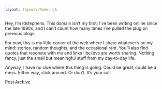 ```yaml
---
layout: layouts/home.njk
---
```


<div class="illo-container"></div>

Hey, I’m ldstephens. This domain isn’t my first; I’ve been writing online since the late 1990s, and I can’t count how many times I’ve pulled the plug on previous blogs.

For now, this is my little corner of the web where I share whatever’s on my mind: stories, random thoughts, and the occasional rant. You’ll also find quotes that resonate with me and links I believe are worth sharing. Nothing fancy, just the small but meaningful stuff from my day-to-day life.

Anyway, I have no clue where this thing is going. Could be great, could be a mess. Either way, stick around. Or don’t. It’s your call.

<a href="/posts">Post Archive</a>
